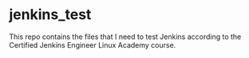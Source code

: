 # jenkins_test
This repo contains the files that I need to test Jenkins according to the Certified Jenkins Engineer Linux Academy course.
